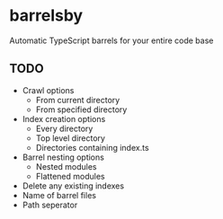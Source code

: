 # barrelsby
Automatic TypeScript barrels for your entire code base

## TODO
* Crawl options
  * From current directory
  * From specified directory
* Index creation options
  * Every directory
  * Top level directory
  * Directories containing index.ts
* Barrel nesting options
  * Nested modules
  * Flattened modules
* Delete any existing indexes
* Name of barrel files
* Path seperator
